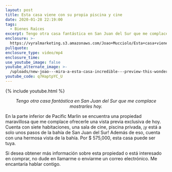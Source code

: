```yaml
---
layout: post
title: Esta casa viene con su propia piscina y cine
date: 2020-01-28 22:19:00
tags:
  - Bienes Raíces
excerpt: Tengo otra casa fantástica en San Juan del Sur que me complace mostrarles hoy.
enclosure: >-
  https://vyralmarketing.s3.amazonaws.com/Joao+Mucciolo/Esta+casa+viene+con+su+propia+piscina+y+cine.mp4
pullquote:
enclosure_type: video/mp4
enclosure_time:
use_youtube_image: false
youtube_alternate_image: >-
  /uploads/new-joao---mira-a-esta-casa-incredible---preview-this-wonderful-property-youtube-1.jpg
youtube_code: q7HaptpYC_U
---
```


{% include youtube.html %}

<p style="text-align: center;"><em>Tengo otra casa fant&aacute;stica en San Juan del Sur que me complace mostrarles hoy.</em></p>

En la parte inferior de Pacific Marlin se encuentra una propiedad maravillosa que me complace ofrecerle una vista previa exclusiva de hoy. Cuenta con siete habitaciones, una sala de cine, piscina privada, &iexcl;y est&aacute; a solo unos pasos de la bah&iacute;a de San Juan del Sur\! Adem&aacute;s de eso, cuenta con una hermosa vista de la bah&iacute;a. Por $ 575,000, esta casa puede ser tuya.

Si desea obtener m&aacute;s informaci&oacute;n sobre esta propiedad o est&aacute; interesado en comprar, no dude en llamarme o enviarme un correo electr&oacute;nico. Me encantar&iacute;a hablar contigo.